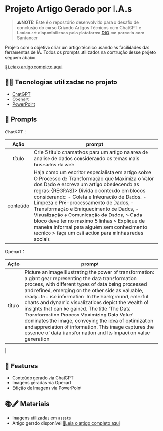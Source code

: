
# Projeto Artigo Gerado por I.A.s


 >⚠️**NOTE:** Este é o repositório desenvolvido para o desafio de conclusão do curso Criando Artigos Técnicos com ChatGPT e Lexica.art disponibilizado pela plataforma  [DIO](https://dio.me) em parceria com Santander

Projeto com o objetivo criar um artigo técnico usando as facilidades das ferramentas de IA. Todos os prompts utilizados na contrução desse projeto seguem abaixo.

<a href="https://web.dio.me/articles/etl-o-processo-de-transformacao-que-maximiza-o-valor-dos-dados?back=%2Farticles&open-modal=true&page=1&order=oldest" title="View PDF now"> 📕Leia o artigo completo aqui</a>

## 👩‍💻 Tecnologias utilizadas no projeto

- [ChatGPT](https://chat.openai.com/) 
- [Openart](https://openart.ai/create)
- [PowerPoint](https://www.microsoft.com/en/microsoft-365/powerpoint)

## 💢 Prompts


ChatGPT：

|   Ação   | prompt                                                                                                                                                                                                                                                                         |
| :------: | ------------------------------------------------------------------------------------------------------------------------------------------------------------------------------------------------------------------------------------------------------------------------------ |
|  título  | Crie 5 titulo chamativos para um artigo na area de analise de dados considerando os temas mais buscados da web                                                        |
| conteúdo | Haja como um escritor especialista em artigo sobre O Processo de Transformação que Maximiza o Valor dos Dado e escreva um artigo obedecendo as regras: {REGRAS}> Divida o conteudo em blocos considerando: - Coleta e Integração de Dados, - Limpeza e Pré-processamento de Dados, - Transformação e Enriquecimento de Dados, - Visualização e Comunicação de Dados, > Cada bloco deve ter no maximo 5 linhas > Explique de maneira informal para alguém sem conhecimento tecnico > faça um call action para minhas redes sociais  |


Openart：

|  Ação  | prompt                                                                                 |
| :----: | -------------------------------------------------------------------------------------- |
| título | Picture an image illustrating the power of transformation: a giant gear representing the data transformation process, with different types of data being processed and refined, emerging on the other side as valuable, ready-to-use information. In the background, colorful charts and dynamic visualizations depict the wealth of insights that can be gained. The title 'The Data Transformation Process Maximizing Data Value' dominates the image, conveying the idea of optimization and appreciation of information. This image captures the essence of data transformation and its impact on value generation





 |

## 📢 Features

- Conteúdo gerado via ChatGPT
- Imagens geradas via Openart
- Edição de Imagens via PowerPoint

## 📚🖋️ Materiais

- Imagens utilizadas em `assets`
- Artigo gerado disponível <a href="https://web.dio.me/articles/etl-o-processo-de-transformacao-que-maximiza-o-valor-dos-dados?back=%2Farticles&open-modal=true&page=1&order=oldest" title="View PDF now"> 📕Leia o artigo completo aqui</a>
